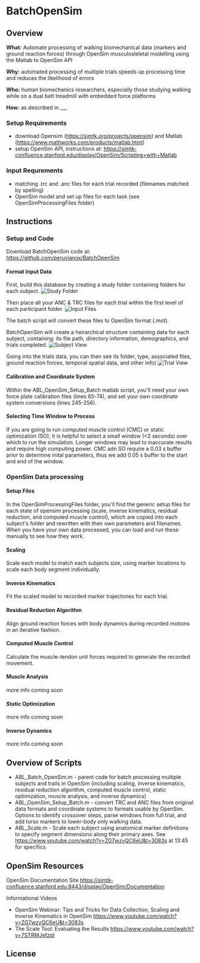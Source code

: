 # BatchOpenSim

## Overview

**What:** Automate processing of walking biomechanical data (markers and ground reaction forces) through OpenSim musculosleletal modelling using the Matlab to OpenSim API

**Why:** automated processing of multiple trials speeds up processing time and reduces the likelihood of errors

**Who:** human biomechanics researchers, especially those studying walking while on a dual belt treadmill with embedded force platforms

**How:** as described in ___


### Setup Requirements
- download Opensim (https://simtk.org/projects/opensim) and Matlab (https://www.mathworks.com/products/matlab.html)
- setup OpenSim API, instructions at: https://simtk-confluence.stanford.edu/display/OpenSim/Scripting+with+Matlab

### Input Requrements
- matching .trc and .anc files for each trial recorded (filenames matched by spelling)
- OpenSim model and set up files for each task (see OpenSimProcessingFiles folder) 

 
## Instructions

### Setup and Code
Download  BatchOpenSim code at:  https://github.com/peruvianox/BatchOpenSim
 
#### Format Input Data
First, build this database by creating a study folder containing folders for each subject. 
![Study Folder](https://github.com/peruvianox/BatchOpenSim/blob/master/Study_Folder.PNG)

Then place all your ANC & TRC files for each trial within the first level of each participant folder. 
![Input Files](https://github.com/peruvianox/BatchOpenSim/blob/master/Input_Files.PNG)

The batch script will convert these files to OpenSim format (.mot). 

BatchOpenSim will create a heirarchical structure containing data for each subject, containing: its file path, directory information, demographics, and trials completed. 
![Subject View](https://github.com/peruvianox/BatchOpenSim/blob/master/Subject_view.png)

Going into the trials data, you can then see its folder, type, associated files, ground reaction forces, temporal spatial data, and other info)
![Trial View](https://github.com/peruvianox/BatchOpenSim/blob/master/Trial_view.png)
 
#### Calibration and Coordinate System 
Within the ABL_OpenSim_Setup_Batch matlab script, you'll need your own force plate calibration files (lines 65-74), and set your own coordinate system conversions (lines 245-256).
 
#### Selecting Time Window to Process
If you are going to run computed muscle control (CMC) or static optimization (SO), it is helpful to select a small window (<2 seconds) over which to run the simulation. Longer windows may lead to inaccurate results and require high computing power. CMC adn SO require a 0.03 s buffer prior to determine inital parameters, thus we add 0.05 s buffer to the start and end of the window. 

### OpenSim Data processing
#### Setup Files
In the OpenSimProcessingFiles folder, you'll find the generic setup files for each state of opensim processing (scale, inverse kinematics, residual reduction, and computed muscle control), which are copied into each subject's folder and rewritten with their own parameters and filenames. When you have your own data processed, you can load and run these manually to see how they work. 
#### Scaling
Scale each model to match each subjects size, using marker locations to scale each body segment individually. 

#### Inverse Kinematics
Fit the scaled model to recorded marker trajectories for each trial. 

#### Residual Reduction Algorithm
Align ground reaction forces with body dynamics during recorded motions in an iterative fashion. 

#### Computed Muscle Control
Calculate the muscle-tendon unit forces required to generate the recorded movement. 

#### Muscle Analysis
more info coming soon

#### Static Optimization
more info coming soon

#### Inverse Dynamics
more info coming soon

## Overview of Scripts
- ABL_Batch_OpenSim.m - parent code for batch processing multiple subjects and trails in OpenSim (including scaling, inverse kinematics, residual reduction algorithm, computed muscle control, static optimization, muscle analysis, and inverse dynamics)
- ABL_OpenSim_Setup_Batch.m - convert TRC and ANC files from original data formats and coordinate systems to formats usable by OpenSim. Options to identify crossover steps, parse windows from full trial, and add torso markers to lower-body only walking data. 
- ABL_Scale.m - Scale each subject using anatomical marker definitions to specify segment dimensions along their primary axes. See https://www.youtube.com/watch?v=ZG7wzvQC6eU&t=3083s at 13:45 for specifics

## OpenSim Resources
OpenSim Documentation Site
https://simtk-confluence.stanford.edu:8443/display/OpenSim/Documentation
  
Informational Videos
- OpenSim Webinar: Tips and Tricks for Data Collection, Scaling and Inverse Kinematics in OpenSim https://www.youtube.com/watch?v=ZG7wzvQC6eU&t=3083s 
- The Scale Tool: Evaluating the Results https://www.youtube.com/watch?v=7STRMJefzpI

## License


